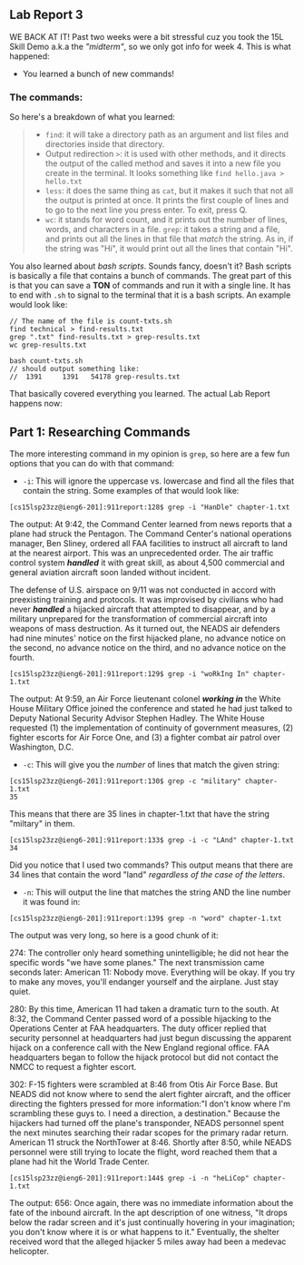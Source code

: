 ## Lab Report 3
WE BACK AT IT! Past two weeks were a bit stressful cuz you took the 15L Skill Demo a.k.a the *"midterm"*, so we only got info for week 4. This is what happened:
- You learned a bunch of new commands!

### The commands:
So here's a breakdown of what you learned:
> - ```find```: it will take a directory path as an argument and list files and directories inside that directory.  
> - Output redirection ``` > ```: it is used with other methods, and it directs the output of the called method and saves it into a new file you create in the terminal. It looks something like ```find hello.java > hello.txt```
> - ```less```: it does the same thing as ```cat```, but it makes it such that not all the output is printed at once. It prints the first couple of lines and to go to the next line you press enter. To exit, press Q.
> - ```wc```: it stands for word count, and it prints out the number of lines, words, and characters in a file.
> ```grep```: it takes a string and a file, and prints out all the lines in that file that *match* the string. As in, if the string was "Hi", it would print out all the lines that contain "Hi".

You also learned about *bash scripts*. Sounds fancy, doesn't it? 
Bash scripts is basically a file that contains a bunch of commands. The great part of this is that you can save a **TON** of commands and run it with a single line. It has to end with ```.sh``` to signal to the terminal that it is a bash scripts. An example would look like:
```
// The name of the file is count-txts.sh
find technical > find-results.txt
grep ".txt" find-results.txt > grep-results.txt
wc grep-results.txt
```
```
bash count-txts.sh
// should output something like:
//  1391     1391   54178 grep-results.txt
```
That basically covered everything you learned. The actual Lab Report happens now:
## Part 1: Researching Commands
The more interesting command in my opinion is ```grep```, so here are a few fun options that you can do with that command:
- ```-i```: This will ignore the uppercase vs. lowercase and find all the files that contain the string. Some examples of that would look like:
```
[cs15lsp23zz@ieng6-201]:911report:128$ grep -i "HanDle" chapter-1.txt
```
The output:
At 9:42, the Command Center learned from news reports that a plane had struck the Pentagon. The Command Center's national operations manager, Ben Sliney, ordered all FAA facilities to instruct all aircraft to land at the nearest airport. This was an unprecedented order. The air traffic control system ***handled*** it with great skill, as about 4,500 commercial and general aviation aircraft soon landed without incident.  

The defense of U.S. airspace on 9/11 was not conducted in accord with preexisting training and protocols. It was improvised by civilians who had never ***handled*** a hijacked aircraft that attempted to disappear, and by a military unprepared for the transformation of commercial aircraft into weapons of mass destruction. As it turned out, the NEADS air defenders had nine minutes' notice on the first hijacked plane, no advance notice on the second, no advance notice on the third, and no advance notice on the fourth.


```
[cs15lsp23zz@ieng6-201]:911report:129$ grep -i "woRkIng In" chapter-1.txt
```
The output:
At 9:59, an Air Force lieutenant colonel ***working in*** the White House Military Office joined the conference and stated he had just talked to Deputy National Security Advisor Stephen Hadley. The White House requested (1) the implementation of continuity of government measures, (2) fighter escorts for Air Force One, and (3) a fighter combat air patrol over Washington, D.C.
- ```-c```: This will give you the *number* of lines that match the given string:
```
[cs15lsp23zz@ieng6-201]:911report:130$ grep -c "military" chapter-1.txt
35
```
This means that there are 35 lines in chapter-1.txt that have the string "miltary" in them.
```
[cs15lsp23zz@ieng6-201]:911report:133$ grep -i -c "LAnd" chapter-1.txt
34
```
Did you notice that I used two commands? This output means that there are 34 lines that contain the word "land" *regardless of the case of the letters*.
- ```-n```: This will output the line that matches the string AND the line number it was found in:
```
[cs15lsp23zz@ieng6-201]:911report:139$ grep -n "word" chapter-1.txt
```
The output was very long, so here is a good chunk of it:  

274:    The controller only heard something unintelligible; he did not hear the specific words "we have some planes." The next transmission came seconds later: American 11: Nobody move. Everything will be okay. If you try to make any moves, you'll endanger yourself and the airplane. Just stay quiet.

280:    By this time, American 11 had taken a dramatic turn to the south. At 8:32, the Command Center passed word of a possible hijacking to the Operations Center at FAA headquarters. The duty officer replied that security personnel at headquarters had just begun discussing the apparent hijack on a conference call with the New England regional office. FAA headquarters began to follow the hijack protocol but did not contact the NMCC to request a fighter escort.

302:    F-15 fighters were scrambled at 8:46 from Otis Air Force Base. But NEADS did not know where to send the alert fighter aircraft, and the officer directing the fighters pressed for more information:"I don't know where I'm scrambling these guys to. I need a direction, a destination." Because the hijackers had turned off the plane's transponder, NEADS personnel spent the next minutes searching their radar scopes for the primary radar return. American 11 struck the NorthTower at 8:46. Shortly after 8:50, while NEADS personnel were still trying to locate the flight, word reached them that a plane had hit the World Trade Center.

```
[cs15lsp23zz@ieng6-201]:911report:144$ grep -i -n "heLiCop" chapter-1.txt
```
The output:
656:    Once again, there was no immediate information about the fate of the inbound aircraft. In the apt description of one witness, "It drops below the radar screen and it's just continually hovering in your imagination; you don't know where it is or what happens to it." Eventually, the shelter received word that the alleged hijacker 5 miles away had been a medevac helicopter.
